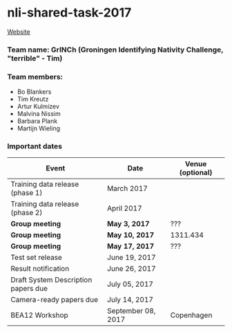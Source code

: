 # nli-shared-task-2017
[Website](https://sites.google.com/site/nlisharedtask/home)
### Team name: GrINCh (Groningen Identifying Nativity Challenge, "terrible" - Tim)
### Team members: 
* Bo Blankers
* Tim Kreutz
* Artur Kulmizev
* Malvina Nissim
* Barbara Plank
* Martijn Wieling

### Important dates
| Event                               | Date               | Venue (optional) |
| ----------------------------------- | ------------------ | ---------------- | 
| Training data release (phase 1)     | March 2017         |                  |
| Training data release (phase 2)     | April 2017         |                  |
| **Group meeting**                   | **May 3, 2017**    | ???              |
| **Group meeting**                   | **May 10, 2017**   | 1311.434         |
| **Group meeting**                   | **May 17, 2017**   | ???              |
| Test set release                    | June 19, 2017      |                  |
| Result notification                 | June 26, 2017      |                  |   
| Draft System Description papers due | July 05, 2017      |                  |
| Camera-ready papers due	          | July 14, 2017      |                  |
| BEA12 Workshop                      | September 08, 2017 | Copenhagen       |
